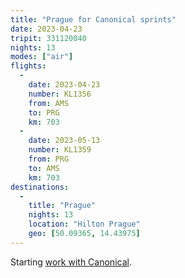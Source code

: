 ```yaml
---
title: "Prague for Canonical sprints"
date: 2023-04-23
tripit: 331120040
nights: 13
modes: ["air"]
flights:
  -
    date: 2023-04-23
    number: KL1356
    from: AMS
    to: PRG
    km: 703
  -
    date: 2023-05-13
    number: KL1359
    from: PRG
    to: AMS
    km: 703
destinations:
  -
    title: "Prague"
    nights: 13
    location: "Hilton Prague"
    geo: [50.09365, 14.43975]
---
```


Starting [work with Canonical](/logs/events/2023-canonical/).

